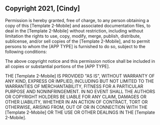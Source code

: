 ## Copyright 2021, [Cindy]

Permission is hereby granted, free of charge, to any person obtaining a copy of this [Template 2-Mobile] and associated documentation files, to deal in the [Template 2-Mobile] without restriction, including without limitation the rights to use, copy, modify, merge, publish, distribute, sublicense, and/or sell copies of the [Template 2-Mobile], and to permit persons to whom the [APP TYPE] is furnished to do so, subject to the following conditions:

The above copyright notice and this permission notice shall be included in all copies or substantial portions of the [APP TYPE].

THE [Template 2-Mobile] IS PROVIDED "AS IS", WITHOUT WARRANTY OF ANY KIND, EXPRESS OR IMPLIED, INCLUDING BUT NOT LIMITED TO THE WARRANTIES OF MERCHANTABILITY, FITNESS FOR A PARTICULAR PURPOSE AND NONINFRINGEMENT. IN NO EVENT SHALL THE AUTHORS OR COPYRIGHT HOLDERS BE LIABLE FOR ANY CLAIM, DAMAGES OR OTHER LIABILITY, WHETHER IN AN ACTION OF CONTRACT, TORT OR OTHERWISE, ARISING FROM, OUT OF OR IN CONNECTION WITH THE [Template 2-Mobile] OR THE USE OR OTHER DEALINGS IN THE [Template 2-Mobile].
